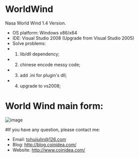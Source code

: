 # WorldWind
Nasa World Wind 1.4 Version.

- OS platform: Windows x86/x64
- IDE: Visual Studio 2008 (Upgrade from Visual Studio 2005)
- Solve problems:
- 1. lib/dll dependency;
- 2. chinese encode messy code;
- 3. add .ini for plugin's dll;
- 4. upgrade to vs2008;

# World Wind main form:
![image](https://github.com/hujiulin/WorldWind/blob/master/sceenshots/WorldWind.bmp)

#If you have any question, please contact me: 
- Email: tohujiulin@126.com
- Blog: http://blog.coinidea.com/
- Website: http://www.coinidea.com/
